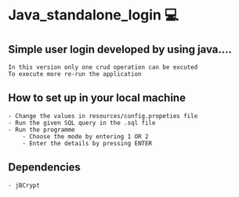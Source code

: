 # Java_standalone_login :computer:

## Simple user login developed by using java....
    In this version only one crud operation can be excuted 
    To execute more re-run the application

## How to set up in your local machine
    - Change the values in resources/config.propeties file
    - Run the given SQL query in the .sql file
    - Run the programme
        - Choose the mode by entering 1 OR 2
        - Enter the details by pressing ENTER

## Dependencies
    - jBCrypt
    







   
